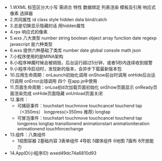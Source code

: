 * 1.WXML 标签区分大小写  需闭合 特性 数据绑定 列表渲染 模板及引用 响应式像素 选择器
* 2.共同属性  id class style hidden data bind/catch
* 3.总是切换显示隐藏的话  用hidden属性
* 4.rpx  响应式的像素
* 5.wxs 八大类型  number string boolean object array function date regexp
   javascript  是六种类型
* 6.wxs  提供六种基础了类库  number date global console math json
* 7.小程序使用的是MINA架构
* 8.小程序神魔时候会被销毁，后台运行超过5分钟，或者5秒内连续收到报警
* 9.小程序冷启动时，发现新的版本，会异步下载最新版本包
* 10.应用生命周期：onLaunch初始化调用 onShow前台时调用 onHide后台运行调用 onError出错调用
  四个   在app.js中使用
* 11.页面生命周期：onLoa初d次加载页面初始化 onShow页面显示 onReady页面渲染完成  onHide页面隐藏 onUnload页面关闭
* 12.事件：
  * 可捕获事件：touchstart touchmove touchcancel touchend tap（<350ms） longpress(>350ms 推荐) longtap
  * 可冒泡事件：touchstart touchmove touchcancel touchend tap longpress longtap  transitionend animationstart animationiteration animationend touchforcechange
* 13.组件：八类组件
  * 1视图容器 2基础内容 3表单组件 4导航 5媒体组件 6地图 7画布 8开放能力 
* 14.AppID(小程序ID) 	wxed49dc74a6810d93
